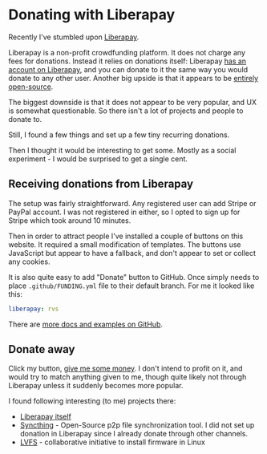 # Donating with Liberapay

Recently I've stumbled upon [Liberapay](https://liberapay.com/).

Liberapay is a non-profit crowdfunding platform. It does not charge any fees for
donations. Instead it relies on donations itself: Liberapay
[has an account on Liberapay](https://en.liberapay.com/Liberapay/), and you can
donate to it the same way you would donate to any other user. Another big upside
is that it appears to be [entirely open-source](https://github.com/liberapay).

The biggest downside is that it does not appear to be very popular, and UX is
somewhat questionable. So there isn't a lot of projects and people to donate to.

Still, I found a few things and set up a few tiny recurring donations.

Then I thought it would be interesting to get some. Mostly as a social experiment - I would be surprised to get a single cent.

## Receiving donations from Liberapay

The setup was fairly straightforward. Any registered user can add Stripe or PayPal account. I was not registered in either, so I opted to sign up for Stripe which took around 10 minutes.

Then in order to attract people I've installed a couple of buttons on this website. It required a small modification of templates. The buttons use JavaScript but appear to have a fallback, and don't appear to set or collect any cookies.

It is also quite easy to add "Donate" button to GitHub. Once simply needs to place `.github/FUNDING.yml` file to their default branch. For me it looked like this:
```yaml
liberapay: rvs
```

There are [more docs and examples on GitHub](https://docs.github.com/en/free-pro-team@latest/github/administering-a-repository/displaying-a-sponsor-button-in-your-repository).

## Donate away

Click my button, [give me some money](https://liberapay.com/rvs/donate). I don't intend to profit on it, and would try to match anything given to me, though quite likely not through Liberapay unless it suddenly becomes more popular.

I found following interesting (to me) projects there:

*   [Liberapay itself](https://en.liberapay.com/Liberapay/)
*   [Syncthing](https://en.liberapay.com/Syncthing/) - Open-Source p2p file synchronization tool. I did not set up donation in Liberapay since I already donate through other channels.
*   [LVFS](https://en.liberapay.com/LVFS/) - collaborative initiative to install firmware in Linux
